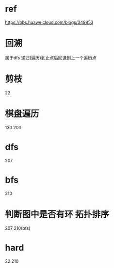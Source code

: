 # ref
https://bbs.huaweicloud.com/blogs/349853

# 回溯
属于dfs 递归(遍历)到止点后回退到上一个遍历点

# 剪枝
22

# 棋盘遍历
130  200

# dfs
207

# bfs
210

# 判断图中是否有环 拓扑排序
207  210(bfs)

# hard
22  210